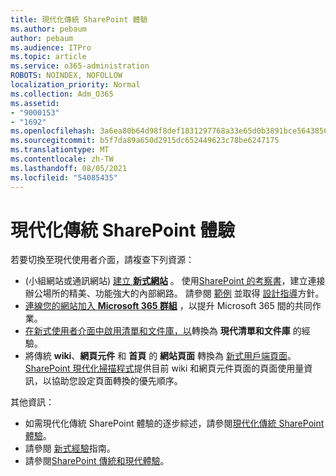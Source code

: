```yaml
---
title: 現代化傳統 SharePoint 體驗
ms.author: pebaum
author: pebaum
ms.audience: ITPro
ms.topic: article
ms.service: o365-administration
ROBOTS: NOINDEX, NOFOLLOW
localization_priority: Normal
ms.collection: Adm_O365
ms.assetid:
- "9000153"
- "1692"
ms.openlocfilehash: 3a6ea80b64d98f8def1831297768a33e65d0b3891bce564385631ad01a5a2602
ms.sourcegitcommit: b5f7da89a650d2915dc652449623c78be6247175
ms.translationtype: MT
ms.contentlocale: zh-TW
ms.lasthandoff: 08/05/2021
ms.locfileid: "54085435"
---
```

# <a name="modernize-your-classic-sharepoint-experience"></a>現代化傳統 SharePoint 體驗

若要切換至現代使用者介面，請複查下列資源：

-  (小組網站或通訊網站) [建立 **新式網站**](https://support.office.com/article/create-a-team-site-in-sharepoint-ef10c1e7-15f3-42a3-98aa-b5972711777d) 。 使用[SharePoint 的考察書](https://lookbook.microsoft.com/assets/SharePoint_lookbook_2019.pdf)，建立連接辦公場所的精美、功能強大的內部網路。 請參閱 [範例](https://lookbook.microsoft.com/) 並取得 [設計指導](https://spdesign.azurewebsites.net/)方針。
- [連線您的網站加入 **Microsoft 365 群組**](https://docs.microsoft.com/sharepoint/dev/transform/modernize-connect-to-office365-group) ，以提升 Microsoft 365 間的共同作業。
- [在新式使用者介面中啟用清單和文件庫，以](https://docs.microsoft.com/sharepoint/dev/transform/modernize-userinterface-lists-and-libraries)轉換為 **現代清單和文件庫** 的經驗。
- 將傳統 **wiki**、**網頁元件** 和 **首頁** 的 **網站頁面** 轉換為 [新式用戶端頁面](https://docs.microsoft.com/sharepoint/dev/transform/modernize-userinterface-site-pages)。 [SharePoint 現代化掃描程式](https://docs.microsoft.com/sharepoint/dev/transform/modernize-scanner)提供目前 wiki 和網頁元件頁面的頁面使用量資訊，以協助您設定頁面轉換的優先順序。

其他資訊：

- 如需現代化傳統 SharePoint 體驗的逐步綜述，請參閱[現代化傳統 SharePoint 體驗](https://docs.microsoft.com/sharepoint/dev/transform/modernize-classic-sites)。
- 請參閱 [新式經驗](https://docs.microsoft.com/sharepoint/guide-to-sharepoint-modern-experience)指南。
- 請參閱[SharePoint 傳統和現代體驗](https://support.office.com/article/sharepoint-classic-and-modern-experiences-5725c103-505d-4a6e-9350-300d3ec7d73f)。

